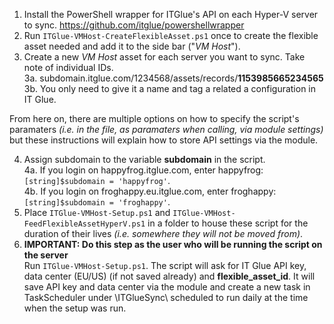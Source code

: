 1. Install the PowerShell wrapper for ITGlue's API on each Hyper-V server to sync. https://github.com/itglue/powershellwrapper
2. Run `ITGlue-VMHost-CreateFlexibleAsset.ps1` once to create the flexible asset needed and add it to the side bar ("_VM Host_").
3. Create a new _VM Host_ asset for each server you want to sync. Take note of individual IDs.  
3a. subdomain.itglue.com/1234568/assets/records/**1153985665234565**  
3b. You only need to give it a name and tag a related a configuration in IT Glue.

From here on, there are multiple options on how to specify the script's paramaters *(i.e. in the file, as paramaters when calling, via module settings)* but these instructions will explain how to store API settings via the module.

4. Assign subdomain to the variable **subdomain** in the script.  
4a. If you login on happyfrog.itglue.com, enter happyfrog: `[string]$subdomain = 'happyfrog'`.  
4b. If you login on froghappy.eu.itglue.com, enter froghappy: `[string]$subdomain = 'froghappy'`.
5. Place `ITGlue-VMHost-Setup.ps1` and `ITGlue-VMHost-FeedFlexibleAssetHyperV.ps1` in a folder to house these script for the duration of their lives *(i.e. somewhere they will not be moved from)*.
6. **IMPORTANT: Do this step as the user who will be running the script on the server**  
Run `ITGlue-VMHost-Setup.ps1`. The script will ask for IT Glue API key, data center (EU/US) (if not saved already) and **flexible_asset_id**. It will save API key and data center via the module and create a new task in TaskScheduler under \ITGlueSync\ scheduled to run daily at the time when the setup was run.
